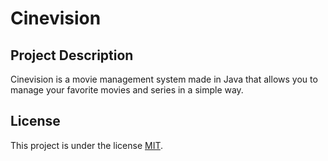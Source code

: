 # Cinevision

## Project Description

Cinevision is a movie management system made in Java that allows you to manage your favorite movies and series in a simple way.


## License

This project is under the license [MIT](./LICENSE).

